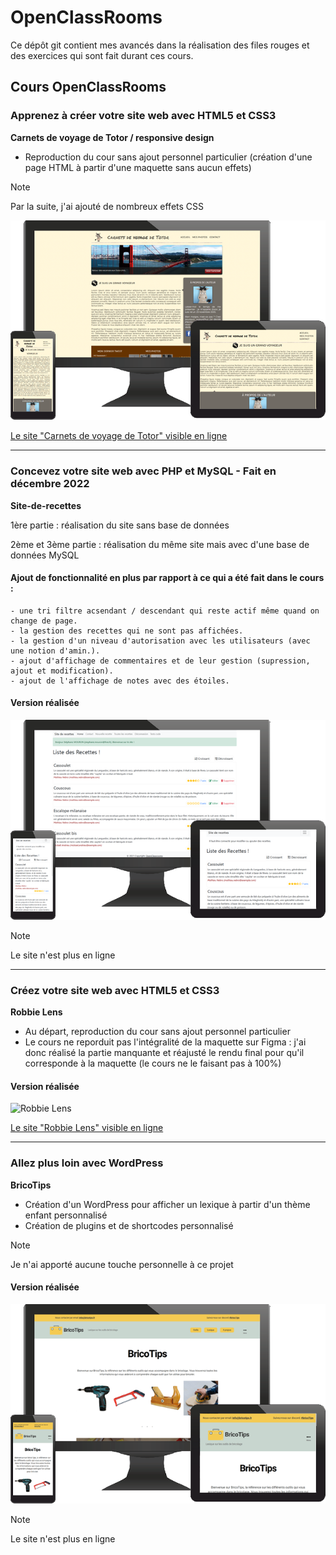 # OpenClassRooms

Ce dépôt git contient mes avancés dans la réalisation des files rouges et des exercices
qui sont fait durant ces cours.

## Cours OpenClassRooms

### Apprenez à créer votre site web avec HTML5 et CSS3

**Carnets de voyage de Totor / responsive design**

- Reproduction du cour sans ajout personnel particulier (création d'une page HTML à partir d'une maquette sans aucun effets)

> [!NOTE]
> Par la suite, j'ai ajouté de nombreux effets CSS

![Carnets de voyage de Totor](/Apprenez-a-creer-votre-site-web-avec-HTML5-et-CSS3/monitor-g9ceeb1f8d_640.png)

[Le site "Carnets de voyage de Totor" visible en ligne](https://exercices.stephane-mouron.com/carnet-de-totor/index.html)

<hr />

### Concevez votre site web avec PHP et MySQL - Fait en décembre 2022

**Site-de-recettes**

1ère partie : réalisation du site sans base de données

2ème et 3ème partie : réalisation du même site mais avec d'une base de données MySQL

#### Ajout de fonctionnalité en plus par rapport à ce qui a été fait dans le cours :

    - une tri filtre acsendant / descendant qui reste actif même quand on change de page.
    - la gestion des recettes qui ne sont pas affichées.
    - la gestion d'un niveau d'autorisation avec les utilisateurs (avec une notion d'amin.).
    - ajout d'affichage de commentaires et de leur gestion (supression, ajout et modification).
    - ajout de l'affichage de notes avec des étoiles.

#### Version réalisée

![Site-de-recettes](/Concevez-votre-site-web-avec-PHP-MySQL/Site-de-recettes/monitor-g9ceeb1f8d_640.png)


> [!NOTE]
> Le site n'est plus en ligne

<hr />

### Créez votre site web avec HTML5 et CSS3

**Robbie Lens**

- Au départ, reproduction du cour sans ajout personnel particulier
- Le cours ne reporduit pas l'intégralité de la maquette sur Figma : j'ai donc réalisé la partie manquante et réajusté le rendu final pour qu'il corresponde à la maquette (le cours ne le faisant pas à 100%)

#### Version réalisée

![Robbie Lens](/Créez-votre-site-web-avec-HTML5-et-CSS3/monitor-g9ceeb1f8d_640.png)

[Le site "Robbie Lens" visible en ligne](https://exercices.stephane-mouron.com/Robbie-Lens/index.html)

<hr />

### Allez plus loin avec WordPress

**BricoTips**

- Création d'un WordPress pour afficher un lexique à partir d'un thème enfant personnalisé
- Création de plugins et de shortcodes personnalisé

> [!NOTE]
> Je n'ai apporté aucune touche personnelle à ce projet

#### Version réalisée

![Robbie Lens](/Allez-plus-loin-avec-WordPress/monitor-g9ceeb1f8d_640.png)

> [!NOTE]
> Le site n'est plus en ligne
